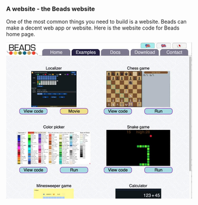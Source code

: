 ### A website - the Beads website

One of the most common things you need to build is a website. Beads can make a decent web app or website. Here is the website code for Beads home page.

![screenshot](./screenshot.jpg)


